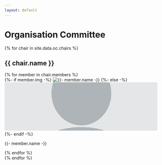 ```yaml
---
layout: default
---
```


# Organisation Committee
{% for chair in site.data.oc.chairs %}
<div class="row">
<h2>{{ chair.name }}</h2>
{% for member in chair.members %}
<div class="col-sm-3 col-md-3 col-lg-3">
    <div class="thumbnail">
{%- if member.img -%}
      <img src="{{- member.img -}}" alt="{{- member.name -}}" style="object-fit: cover; height:160px; width:100%;">
{%- else -%}
      <img src="/img/oc/default.png" alt="{{- member.name -}}" style="object-fit: cover; height:160px; width:100%;">
{%- endif -%}      
      <div class="caption">      
        <p>{{- member.name -}}</p>
      </div>
    </div>
</div>    
{% endfor %}
</div>
{% endfor %}
